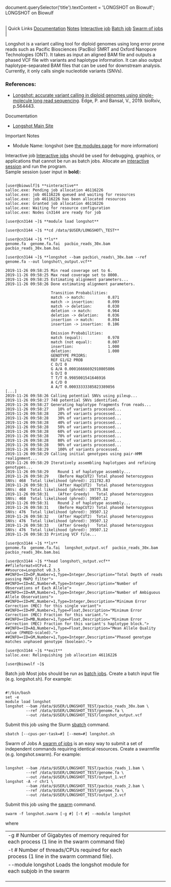 

document.querySelector('title').textContent = 'LONGSHOT on Biowulf';
LONGSHOT on Biowulf


|  |
| --- |
| 
Quick Links
[Documentation](#doc)
[Notes](#notes)
[Interactive job](#int) 
[Batch job](#sbatch) 
[Swarm of jobs](#swarm) 
 |



Longshot is a variant calling tool for diploid genomes using long error prone reads such as Pacific Biosciences (PacBio) SMRT and Oxford Nanopore Technologies (ONT). It takes as input an aligned BAM file and outputs a phased VCF file with variants and haplotype information. It can also output haplotype-separated BAM files that can be used for downstream analysis. Currently, it only calls single nucleotide variants (SNVs).



### References:


* [Longshot: accurate variant calling in diploid genomes using single-molecule long read sequencing](https://www.biorxiv.org/content/10.1101/564443v1). Edge, P. and Bansal, V., 2019. bioRxiv, p.564443.


Documentation
* [Longshot Main Site](https://github.com/pjedge/longshot)


Important Notes
* Module Name: longshot (see [the modules page](/apps/modules.html) for more information)



Interactive job
[Interactive jobs](/docs/userguide.html#int) should be used for debugging, graphics, or applications that cannot be run as batch jobs.
Allocate an [interactive session](/docs/userguide.html#int) and run the program.   
Sample session (user input in **bold**):



```

[user@biowulf]$ **sinteractive**
salloc.exe: Pending job allocation 46116226
salloc.exe: job 46116226 queued and waiting for resources
salloc.exe: job 46116226 has been allocated resources
salloc.exe: Granted job allocation 46116226
salloc.exe: Waiting for resource configuration
salloc.exe: Nodes cn3144 are ready for job

[user@cn3144 ~]$ **module load longshot**

[user@cn3144 ~]$ **cd /data/$USER/LONGSHOT\_TEST**

[user@cn3144 ~]$ **ls**
genome.fa  genome.fa.fai  pacbio_reads_30x.bam	pacbio_reads_30x.bam.bai

[user@cn3144 ~]$ **longshot --bam pacbio\_reads\_30x.bam --ref genome.fa --out longshot\_output.vcf**

2019-11-26 09:58:25 Min read coverage set to 6.
2019-11-26 09:58:25 Max read coverage set to 8000.
2019-11-26 09:58:25 Estimating alignment parameters...
2019-11-26 09:58:26 Done estimating alignment parameters.

                    Transition Probabilities:
                    match -> match:          0.871
                    match -> insertion:      0.099
                    match -> deletion:       0.030
                    deletion -> match:       0.964
                    deletion -> deletion:    0.036
                    insertion -> match:      0.894
                    insertion -> insertion:  0.106

                    Emission Probabilities:
                    match (equal):           0.978
                    match (not equal):       0.007
                    insertion:               1.000
                    deletion:                1.000
                    GENOTYPE PRIORS:
                    REF G1/G2 PROB
                    C D/I 0
                    G A/A 0.00016666692910805806
                    G D/I 0
                    T T/T 0.9985001541646916
                    A C/D 0
                    A A/T 0.00033333385823389856
[...]
2019-11-26 09:58:26 Calling potential SNVs using pileup...
2019-11-26 09:58:27 748 potential SNVs identified.
2019-11-26 09:58:27 Generating haplotype fragments from reads...
2019-11-26 09:58:27    10% of variants processed...
2019-11-26 09:58:28    20% of variants processed...
2019-11-26 09:58:28    30% of variants processed...
2019-11-26 09:58:28    40% of variants processed...
2019-11-26 09:58:28    50% of variants processed...
2019-11-26 09:58:28    60% of variants processed...
2019-11-26 09:58:28    70% of variants processed...
2019-11-26 09:58:28    80% of variants processed...
2019-11-26 09:58:28    90% of variants processed...
2019-11-26 09:58:29    100% of variants processed.
2019-11-26 09:58:29 Calling initial genotypes using pair-HMM realignment...
2019-11-26 09:58:29 Iteratively assembling haplotypes and refining genotypes...
2019-11-26 09:58:29    Round 1 of haplotype assembly...
2019-11-26 09:58:29    (Before HapCUT2) Total phased heterozygous SNVs: 468  Total likelihood (phred): 211782.83
2019-11-26 09:58:31    (After HapCUT2)  Total phased heterozygous SNVs: 468  Total likelihood (phred): 39775.84
2019-11-26 09:58:31    (After Greedy)   Total phased heterozygous SNVs: 468  Total likelihood (phred): 39507.12
2019-11-26 09:58:31    Round 2 of haplotype assembly...
2019-11-26 09:58:31    (Before HapCUT2) Total phased heterozygous SNVs: 476  Total likelihood (phred): 39507.12
2019-11-26 09:58:32    (After HapCUT2)  Total phased heterozygous SNVs: 476  Total likelihood (phred): 39507.12
2019-11-26 09:58:33    (After Greedy)   Total phased heterozygous SNVs: 476  Total likelihood (phred): 39507.12
2019-11-26 09:58:33 Printing VCF file...

[user@cn3144 ~]$ **ls**
genome.fa  genome.fa.fai  longshot_output.vcf  pacbio_reads_30x.bam  pacbio_reads_30x.bam.bai

[user@cn3144 ~]$ **head longshot\_output.vcf**
##fileformat=VCFv4.2
##source=Longshot v0.3.5
##INFO=<ID=DP,Number=1,Type=Integer,Description="Total Depth of reads passing MAPQ filter">
##INFO=<ID=AC,Number=R,Type=Integer,Description="Number of Observations of Each Allele">
##INFO=<ID=AM,Number=1,Type=Integer,Description="Number of Ambiguous Allele Observations">
##INFO=<ID=MC,Number=1,Type=Integer,Description="Minimum Error Correction (MEC) for this single variant">
##INFO=<ID=MF,Number=1,Type=Float,Description="Minimum Error Correction (MEC) Fraction for this variant.">
##INFO=<ID=MB,Number=1,Type=Float,Description="Minimum Error Correction (MEC) Fraction for this variant's haplotype block.">
##INFO=<ID=AQ,Number=1,Type=Float,Description="Mean Allele Quality value (PHRED-scaled).">
##INFO=<ID=GM,Number=1,Type=Integer,Description="Phased genotype matches unphased genotype (boolean).">

[user@cn3144 ~]$ **exit**
salloc.exe: Relinquishing job allocation 46116226

[user@biowulf ~]$

```


Batch job
Most jobs should be run as [batch jobs](/docs/userguide.html#submit).
Create a batch input file (e.g. longshot.sh). For example:



```

#!/bin/bash
set -e
module load longshot
longshot --bam /data/$USER/LONGSHOT_TEST/pacbio_reads_30x.bam \
         --ref /data/$USER/LONGSHOT_TEST/genome.fa \
         --out /data/$USER/LONGSHOT_TEST/longshot_output.vcf

```

Submit this job using the Slurm [sbatch](/docs/userguide.html) command.



```
sbatch [--cpus-per-task=#] [--mem=#] longshot.sh
```

Swarm of Jobs 
A [swarm of jobs](/apps/swarm.html) is an easy way to submit a set of independent commands requiring identical resources.
Create a swarmfile (e.g. longshot.swarm). For example:



```

longshot --bam /data/$USER/LONGSHOT_TEST/pacbio_reads_1.bam \
         --ref /data/$USER/LONGSHOT_TEST/genome.fa \
         --out /data/$USER/LONGSHOT_TEST/output_1.vcf
longshot -A -r chr1 \
         --bam /data/$USER/LONGSHOT_TEST/pacbio_reads_2.bam \
         --ref /data/$USER/LONGSHOT_TEST/genome.fa \
         --out /data/$USER/LONGSHOT_TEST/output_2.vcf

```

Submit this job using the [swarm](/apps/swarm.html) command.



```
swarm -f longshot.swarm [-g #] [-t #] --module longshot
```

where


|  |  |  |  |  |  |
| --- | --- | --- | --- | --- | --- |
| -g *#*  Number of Gigabytes of memory required for each process (1 line in the swarm command file)
 | -t *#* Number of threads/CPUs required for each process (1 line in the swarm command file).
 | --module longshot Loads the longshot module for each subjob in the swarm 
 | |
 | |
 | |









